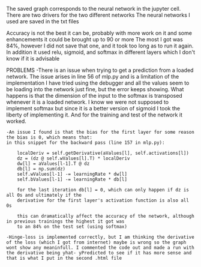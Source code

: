 The saved graph corresponds to the neural network in the jupyter cell.
There are two drivers for the two different networks
The neural networks I used are saved in the txt files

Accuracy is not the best it can be, probably with more work on it and some enhancements it could be brought up to 90 or more
The most I got was 84%, however I did not save that one, and it took too long as to run it again. In addition it used relu, sigmoid,
and softmax in different layers which I don't know if it is advisable

PROBLEMS
    -There is an issue when trying to get a prediction from a loaded network.
    The issue arises in line 56 of mlp.py and is a limitation of the implementation
    I have tried using the debugger and all the values seem to be loading into the network just fine,
    but the error keeps showing. What happens is that the dimension of the input to the softmax is transposed
    whenever it is a loaded network. I know we were not supposed to implement softmax but since it is
    a better version of sigmoid I took the liberty of implementing it. And for the training and test of the
    network it worked.

    -An issue I found is that the bias for the first layer for some reason the bias is 0, which means that:
    in this snippet for the backward pass (line 157 in mlp.py):

        localDeriv = self.getDerivative(aValues[l], self.activations[l])
        dz = (dz @ self.wValues[l].T) * localDeriv
        dw[l] = aValues[l-1].T @ dz
        db[l] = np.sum(dz)
        self.wValues[l-1] -= learningRate * dw[l]
        self.bValues[l-1] -= learningRate * db[l]

        for the last iteration db[l] = 0, which can only happen if dz is all 0s and ultimately if the
        derivative for the first layer's activation function is also all 0s

        this can dramatically affect the accuracy of the network, although in previous trainings the highest it got was
        to an 84% on the test set (using softmax)
    
    -Hinge-loss is implemented correctly, but I am thinking the derivative of the loss (which I got from internet) maybe is wrong so the graph wont show any meaninfull. I commented the code out and made a run with the derivative being yhat- yPredicted to see if it has more sense and that is what I put in the second .html file